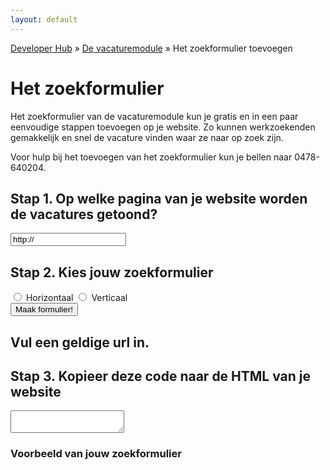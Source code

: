 ```yaml
---
layout: default
---
```


[Developer Hub](/) &raquo; [De vacaturemodule](/vacaturemodule/) &raquo; Het zoekformulier toevoegen

# Het zoekformulier

Het zoekformulier van de vacaturemodule kun je gratis en in een paar eenvoudige stappen toevoegen op je website.
Zo kunnen werkzoekenden gemakkelijk en snel de vacature vinden waar ze naar op zoek zijn.

Voor hulp bij het toevoegen van het zoekformulier kun je bellen naar 0478-640204.

## Stap 1. Op welke pagina van je website worden de vacatures getoond?
<form class="form-horizontal">
  <div class="form-group">
    <div class="col-sm-9">
      <input type="url" name="url" id="heliosUrl" class="form-control" value="http://" />
    </div>
  </div>
  <div class="form-group">
    <div class="col-sm-9">
      <h2>Stap 2. Kies jouw zoekformulier</h2>
      <div class="form-group">
        <div class="col-sm-9">
          <label class="radio-inline">
            <input type="radio" name="orientation" value="horizontal" />
            Horizontaal
          </label>
          <label class="radio-inline">
            <input type="radio" name="orientation" value="vertical" />
            Verticaal
          </label>
        </div>
      </div>
    </div>
  </div>
  <div class="form-group">
    <div class="col-sm-9">
      <input type="submit" value="Maak formulier!" class="btn btn-primary" />
    </div>
  </div>
</form>
<div id="url-validation-error" class="hidden">
    <h2>Vul een geldige url in.</h2>
</div>
<div id="code" class="hidden form-group">
  <h2>Stap 3. Kopieer deze code naar de HTML van je website</h2>
  <textarea id="code-body" onclick="this.focus();this.select();" class="form-control"></textarea>
</div>

<div id="example" class="hidden">
  <h3>Voorbeeld van jouw zoekformulier</h3>

  <div id="example-body">
  </div>
</div>

<script src="/javascripts/external/uri.js"></script>
<script src="/javascripts/layout/output-buffer.js"></script>
<script src="/javascripts/job-module/search-form.js"></script>
<script src="/javascripts/job-module/search-form-controller.js"></script>
